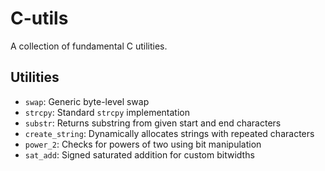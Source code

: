 # C-utils

A collection of fundamental C utilities.

## Utilities
- `swap`: Generic byte-level swap
- `strcpy`: Standard `strcpy` implementation
- `substr`: Returns substring from given start and end characters
- `create_string`: Dynamically allocates strings with repeated characters
- `power_2`: Checks for powers of two using bit manipulation
- `sat_add`: Signed saturated addition for custom bitwidths
